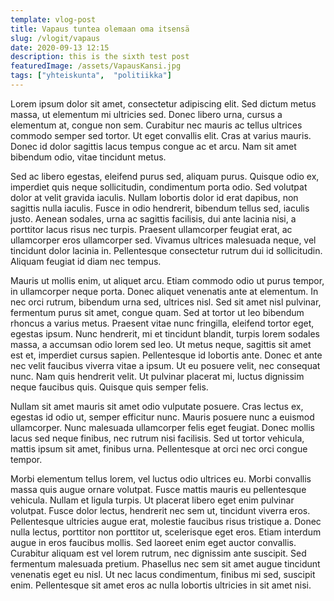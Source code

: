 ```yaml
---
template: vlog-post
title: Vapaus tuntea olemaan oma itsensä
slug: /vlogit/vapaus
date: 2020-09-13 12:15
description: this is the sixth test post
featuredImage: /assets/VapausKansi.jpg
tags: ["yhteiskunta",  "politiikka"]
---
```

Lorem ipsum dolor sit amet, consectetur adipiscing elit. Sed dictum metus massa, ut elementum mi ultricies sed. Donec libero urna, cursus a elementum at, congue non sem. Curabitur nec mauris ac tellus ultrices commodo semper sed tortor. Ut eget convallis elit. Cras at varius mauris. Donec id dolor sagittis lacus tempus congue ac et arcu. Nam sit amet bibendum odio, vitae tincidunt metus.

Sed ac libero egestas, eleifend purus sed, aliquam purus. Quisque odio ex, imperdiet quis neque sollicitudin, condimentum porta odio. Sed volutpat dolor at velit gravida iaculis. Nullam lobortis dolor id erat dapibus, non sagittis nulla iaculis. Fusce in odio hendrerit, bibendum tellus sed, iaculis justo. Aenean sodales, urna ac sagittis facilisis, dui ante lacinia nisi, a porttitor lacus risus nec turpis. Praesent ullamcorper feugiat erat, ac ullamcorper eros ullamcorper sed. Vivamus ultrices malesuada neque, vel tincidunt dolor lacinia in. Pellentesque consectetur rutrum dui id sollicitudin. Aliquam feugiat id diam nec tempus.

Mauris ut mollis enim, ut aliquet arcu. Etiam commodo odio ut purus tempor, in ullamcorper neque porta. Donec aliquet venenatis ante at elementum. In nec orci rutrum, bibendum urna sed, ultrices nisl. Sed sit amet nisl pulvinar, fermentum purus sit amet, congue quam. Sed at tortor ut leo bibendum rhoncus a varius metus. Praesent vitae nunc fringilla, eleifend tortor eget, egestas ipsum. Nunc hendrerit, mi et tincidunt blandit, turpis lorem sodales massa, a accumsan odio lorem sed leo. Ut metus neque, sagittis sit amet est et, imperdiet cursus sapien. Pellentesque id lobortis ante. Donec et ante nec velit faucibus viverra vitae a ipsum. Ut eu posuere velit, nec consequat nunc. Nam quis hendrerit velit. Ut pulvinar placerat mi, luctus dignissim neque faucibus quis. Quisque quis semper felis.

Nullam sit amet mauris sit amet odio vulputate posuere. Cras lectus ex, egestas id odio ut, semper efficitur nunc. Mauris posuere nunc a euismod ullamcorper. Nunc malesuada ullamcorper felis eget feugiat. Donec mollis lacus sed neque finibus, nec rutrum nisi facilisis. Sed ut tortor vehicula, mattis ipsum sit amet, finibus urna. Pellentesque at orci nec orci congue tempor.

Morbi elementum tellus lorem, vel luctus odio ultrices eu. Morbi convallis massa quis augue ornare volutpat. Fusce mattis mauris eu pellentesque vehicula. Nullam et ligula turpis. Ut placerat libero eget enim pulvinar volutpat. Fusce dolor lectus, hendrerit nec sem ut, tincidunt viverra eros. Pellentesque ultricies augue erat, molestie faucibus risus tristique a. Donec nulla lectus, porttitor non porttitor ut, scelerisque eget eros. Etiam interdum augue in eros faucibus mollis. Sed laoreet enim eget auctor convallis. Curabitur aliquam est vel lorem rutrum, nec dignissim ante suscipit. Sed fermentum malesuada pretium. Phasellus nec sem sit amet augue tincidunt venenatis eget eu nisl. Ut nec lacus condimentum, finibus mi sed, suscipit enim. Pellentesque sit amet eros ac nulla lobortis ultricies in sit amet nisi.